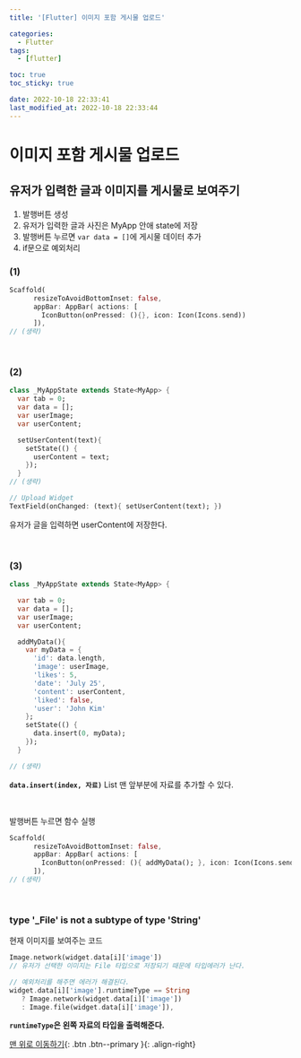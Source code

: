 ```yaml
---
title: '[Flutter] 이미지 포함 게시물 업로드'

categories:
  - Flutter
tags:
  - [flutter]

toc: true
toc_sticky: true

date: 2022-10-18 22:33:41
last_modified_at: 2022-10-18 22:33:44
---
```


# 이미지 포함 게시물 업로드

## 유저가 입력한 글과 이미지를 게시물로 보여주기

1. 발행버튼 생성
2. 유저가 입력한 글과 사진은 MyApp 안애 state에 저장
3. 발행버튼 누르면 `var data = []`에 게시물 데이터 추가
4. if문으로 예외처리

### (1)

```dart
Scaffold(
      resizeToAvoidBottomInset: false,
      appBar: AppBar( actions: [
        IconButton(onPressed: (){}, icon: Icon(Icons.send))
      ]),
// (생략)
```

<br>

### (2)

```dart
class _MyAppState extends State<MyApp> {
  var tab = 0;
  var data = [];
  var userImage;
  var userContent;

  setUserContent(text){
    setState(() {
      userContent = text;
    });
  }
// (생략)
```

```dart
// Upload Widget
TextField(onChanged: (text){ setUserContent(text); })
```

유저가 글을 입력하면 userContent에 저장한다.

<br>

### (3)

```dart
class _MyAppState extends State<MyApp> {

  var tab = 0;
  var data = [];
  var userImage;
  var userContent;

  addMyData(){
    var myData = {
      'id': data.length,
      'image': userImage,
      'likes': 5,
      'date': 'July 25',
      'content': userContent,
      'liked': false,
      'user': 'John Kim'
    };
    setState(() {
      data.insert(0, myData);
    });
  }

// (생략)
```

**`data.insert(index, 자료)`** List 맨 앞부분에 자료를 추가할 수 있다.

<br>

발행버튼 누르면 함수 실행

```dart
Scaffold(
      resizeToAvoidBottomInset: false,
      appBar: AppBar( actions: [
        IconButton(onPressed: (){ addMyData(); }, icon: Icon(Icons.send))
      ]),
// (생략)
```

<br>

### type '\_File' is not a subtype of type 'String'

현재 이미지를 보여주는 코드

```dart
Image.network(widget.data[i]['image'])
// 유저가 선택한 이미지는 File 타입으로 저장되기 때문에 타입에러가 난다.
```

```dart
// 예외처리를 해주면 에러가 해결된다.
widget.data[i]['image'].runtimeType == String
   ? Image.network(widget.data[i]['image'])
   : Image.file(widget.data[i]['image']),
```

**`runtimeType`은 왼쪽 자료의 타입을 출력해준다.**

[맨 위로 이동하기](#){: .btn .btn--primary }{: .align-right}
